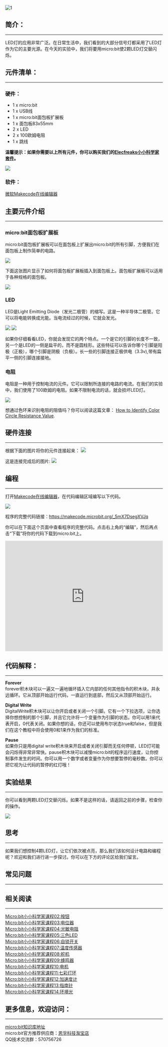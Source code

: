 ![1](https://i.imgur.com/GMzHtFZ.jpg)

## 简介：
---

LED灯的应用非常广泛。在日常生活中，我们看到的大部分信号灯都采用了LED灯作为它的主要光源。在今天的实验中，我们将要用micro:bit使2颗LED灯交替闪烁。 


## 元件清单：
---

### 硬件：

- 1 x micro:bit
- 1 x USB线  
- 1 x micro:bit面包板扩展板
- 1 x 面包板83x55mm 
- 2 x LED  
- 2 x 100欧姆电阻  
- 1 x 跳线

**温馨提示：如果你需要以上所有元件，你可以购买我们的[Elecfreaks小小科学家套件](https://item.taobao.com/item.htm?spm=a1z10.1-c-s.w4024-17803785896.2.18dc3f94XOgpWg&id=562837851877&scene=taobao_shop)。**

![](https://i.imgur.com/W4tseua.jpg)

### 软件：

[微软Makecode在线编辑器](https://makecode.microbit.org/)


## 主要元件介绍
---

### micro:bit面包板扩展板

micro:bit面包板扩展板可以在面包板上扩展出micro:bit的所有引脚，方便我们在面包板上制作简单的电路。

![](https://i.imgur.com/dq75zKC.jpg)
 
下面这张图片显示了如何将面包板扩展板插入到面包板上。面包板扩展板可以适用于各种规格的面包板。

![](https://i.imgur.com/3DHC6U8.jpg)

### LED

LED是Light Emitting Diode（发光二极管）的缩写。这是一种半导体二极管。它可以将电能转换成光能。当电流经过的时候，它就会发光。
 
![](https://i.imgur.com/gDwJTlH.jpg)
![](https://i.imgur.com/t8e1q6X.jpg)
 
如果你仔细看看LED，你就会发现它的两个特点。一个是它的引脚的长度不一致，另一个是LED的一侧是扁平的，而不是圆柱形。这些特征可以告诉你哪个引脚是阳极（正极），哪个引脚是阴极（负极）。长一些的引脚连接正极供电（3.3v),带有扁平一侧的引脚连接接地。

### 电阻

电阻是一种用于控制电流的元件。它可以限制所连接的电路的电流。在我们的实验中，我们使用了100欧姆的电阻。如果不限制电流的话，就会损坏LED灯。

![](https://i.imgur.com/WS9Fk9x.jpg)

想通过色环来识别电阻的阻值吗？你可以阅读这篇文章：
[How to Identify Color Circle Resistance Value](https://www.elecfreaks.com/9158.html).


## 硬件连接
---

根据下面的图片将你的元件连接起来：
![](https://i.imgur.com/6JA8ooG.jpg)

这是连接完成后的图片:
![](https://i.imgur.com/ZEP7gfe.jpg)


## 编程
---

打开[Makecode在线编辑器](https://makecode.microbit.org/)，在代码编辑区域编写以下代码。 

![](https://i.imgur.com/s5sUftj.jpg)

程序的完整代码链接：[https://makecode.microbit.org/_5mX7DsegXVJq ](https://makecode.microbit.org/_5mX7DsegXVJq )
 
你可以在下面这个页面中查看程序的完整代码。点击右上角的“编辑”，然后再点击“下载”将你的代码下载到micro:bit上。

<div style="position:relative;height:0;padding-bottom:70%;overflow:hidden;"><iframe style="position:absolute;top:0;left:0;width:100%;height:100%;" src="https://makecode.microbit.org/#pub:_5mX7DsegXVJq" frameborder="0" sandbox="allow-popups allow-forms allow-scripts allow-same-origin"></iframe></div>


## 代码解释：
---

**Forever**  
forever积木块可以一遍又一遍地循环插入它内部的任何其他指令的积木块，并永远循环。它从顶部开始运行代码，一直运行到底部，然后又从顶部开始运行。

**Digital Write**  
DigitalWrite积木块可以让你开启或者关闭一个引脚。它有一个下拉选项，让你选择你想控制的那个引脚，并且它允许将一个变量作为引脚的状态。你可以用1来代表开启，0代表关闭。如果你想的话，你还可以使用布尔状态true和false，但是我们在这个教程中将会使用0和1来作为我们的标准。

**Pause**  
如果你只是用digital write积木块来开启或者关闭引脚而无任何停顿，LED灯可能会闪烁得非常非常快。pause积木块可以减慢micro:bit的程序运行速度，让你控制事件发生的时间。你可以用一个数字或者变量作为你想要暂停的毫秒数。你可以把它视为让代码的暂停的红灯哦！


## 实验结果
---

你可以看到两颗LED灯交替闪烁。如果不是这样的话，请返回之前的步骤，检查你的操作。

![](https://i.imgur.com/xvYjvaQ.gif)


## 思考
---

如果我们想控制4颗LED灯，让它们依次被点亮，那么我们该如何设计电路和编程呢？欢迎和我们进行进一步探讨。你可以在下方的评论区给我们留言。


## 常见问题
---


## 相关阅读
---


[Micro:bit小小科学家课程02:按钮](/Micro_bit_Starter_Kit_Lesson_02_Button_CN/)    
[Micro:bit小小科学家课程03:电位器](/Micro_bit_Starter_Kit_Lesson_03_Trimpot_CN/)    
[Micro:bit小小科学家课程04:光敏电阻](/Micro_bit_Starter_Kit_Lesson_04_Photocell_CN/)    
[Micro:bit小小科学家课程05:三色LED](/Micro_bit_Starter_Kit_Lesson_05_RGB_LED_CN/)    
[Micro:bit小小科学家课程06:自锁开关](/Micro_bit_Starter_Kit_Lesson_06_Self_lock_Switch_CN/)    
[Micro:bit小小科学家课程07:温度传感器](/Micro_bit_Starter_Kit_Lesson_07_Temperature_Sensor_CN/)    
[Micro:bit小小科学家课程08:舵机](/Micro_bit_Starter_Kit_Lesson_08_Servo_CN/)    
[Micro:bit小小科学家课程09:蜂鸣器](/Micro_bit_Starter_Kit_Lesson_09_Buzzer_CN/)    
[Micro:bit小小科学家课程10:电机](/Micro_bit_Starter_Kit_Lesson_10_Motor_CN/)    
[Micro:bit小小科学家课程11:七彩灯环](/Micro_bit_Starter_Kit_Lesson_11_Rainbow_LED_CN/)    
[Micro:bit小小科学家课程12:加速度计](/Micro_bit_Starter_Kit_Lesson_12_Accelerometer_CN/)    
[Micro:bit小小科学家课程13:指南针](/Micro_bit_Starter_Kit_Lesson_13_Compass_CN/)    
[Micro:bit小小科学家课程14:环境光](/Micro_bit_Starter_Kit_Lesson_14_Ambient_Light_CN/)    

## 更多信息，欢迎访问：
---
[micro:bit知识库地址](https://www.elecfreaks.com/learn-cn/)    
micro:bit官方推荐供应商：[恩孚科技淘宝店](https://shop69086944.taobao.com/?spm=a230r.7195193.1997079397.2.RSthR0)  
QQ技术交流群：570756726   



